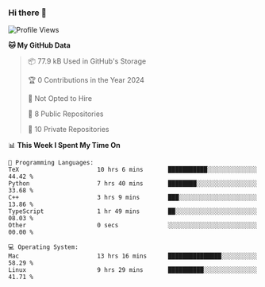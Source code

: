 ### Hi there 👋

<!--
**huayuan4396/huayuan4396** is a ✨ _special_ ✨ repository because its `README.md` (this file) appears on your GitHub profile.

Here are some ideas to get you started:

- 🔭 I’m currently working on ...
- 🌱 I’m currently learning ...
- 👯 I’m looking to collaborate on ...
- 🤔 I’m looking for help with ...
- 💬 Ask me about ...
- 📫 How to reach me: ...
- 😄 Pronouns: ...
- ⚡ Fun fact: ...
-->

<!--START_SECTION:waka-->
![Profile Views](http://img.shields.io/badge/Profile%20Views-0-blue)

**🐱 My GitHub Data** 

> 📦 77.9 kB Used in GitHub's Storage 
 > 
> 🏆 0 Contributions in the Year 2024
 > 
> 🚫 Not Opted to Hire
 > 
> 📜 8 Public Repositories 
 > 
> 🔑 10 Private Repositories 
 > 
📊 **This Week I Spent My Time On** 

```text
💬 Programming Languages: 
TeX                      10 hrs 6 mins       ███████████░░░░░░░░░░░░░░   44.42 % 
Python                   7 hrs 40 mins       ████████░░░░░░░░░░░░░░░░░   33.68 % 
C++                      3 hrs 9 mins        ███░░░░░░░░░░░░░░░░░░░░░░   13.86 % 
TypeScript               1 hr 49 mins        ██░░░░░░░░░░░░░░░░░░░░░░░   08.03 % 
Other                    0 secs              ░░░░░░░░░░░░░░░░░░░░░░░░░   00.00 % 

💻 Operating System: 
Mac                      13 hrs 16 mins      ███████████████░░░░░░░░░░   58.29 % 
Linux                    9 hrs 29 mins       ██████████░░░░░░░░░░░░░░░   41.71 % 
```


<!--END_SECTION:waka-->
